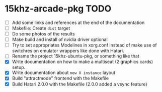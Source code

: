 15khz-arcade-pkg TODO
=====================

- [ ] Add some links and references at the end of the documentation
- [ ] Makefile: Create `dist` target 
- [ ] Do some photos of the results
- [ ] Make build and install of nvidia driver optional
- [ ] Try to set appropriates Modelines in xorg.conf instead of make use of 
      switchres on emulator wrappers like done with Hatari.
- [ ] Rename the project 15khz-ubuntu-pkg, or something like that
- [x] Write documentation on how to make a multiseat (2 graphics cards)
     setup.
- [x] Write documentation about `new X instance` layout
- [x] Build "attractmode" frontend with the Makefile
- [x] Build Hatari 2.0.0 with the Makefile (2.0.0 added a vsync feature)
